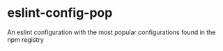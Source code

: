 # eslint-config-pop
An eslint configuration with the most popular configurations found in the npm registry
